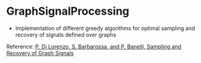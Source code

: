# GraphSignalProcessing


* Implementation of different greedy algorithms for optimal sampling and recovery of signals defined over graphs  

Reference: [P. Di Lorenzo, S. Barbarossa, and P. Banelli, Sampling and Recovery of Graph Signals](https://arxiv.org/abs/1712.09310)
